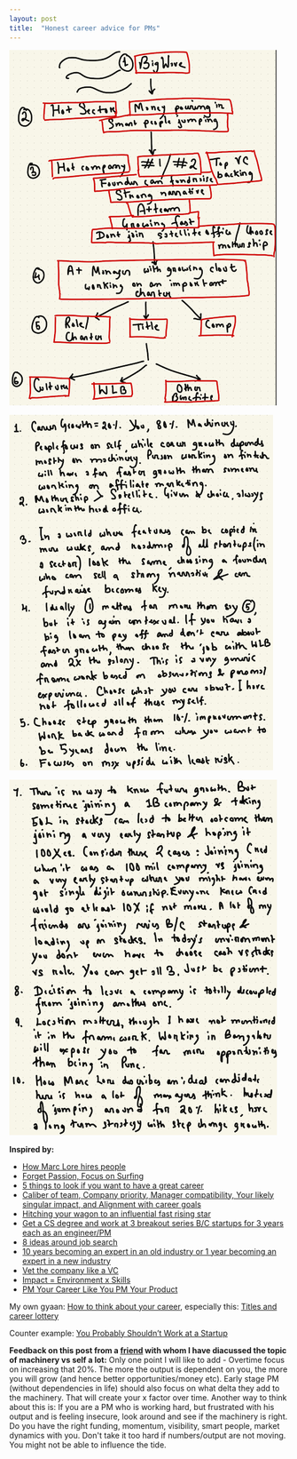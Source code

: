 ```yaml
---
layout: post
title:  "Honest career advice for PMs"
---
```


![Honest career framework](/assets/img/honest_career_framework.png)

![Honest career note](/assets/img/honest_career_note.png)

![Honest career note 2](/assets/img/honst_career_note_2.png)

**Inspired by:**
- [How Marc Lore hires people](https://youtu.be/3NfcPxFct-s?t=900)
- [Forget Passion, Focus on Surfing](https://productlife.to/p/forget-passion-focus-on-surfing-)
- [5 things to look if you want to have a great career](https://mobile.twitter.com/BeingPractical/status/1410302029742764043)
- [Caliber of team, Company priority, Manager compatibility, Your likely singular impact, and Alignment with career goals](https://twitter.com/shreyas/status/1379634120834215938)
- [Hitching your wagon to an influential fast rising star](https://mobile.twitter.com/gokulr/status/1391938691682095106)
- [Get a CS degree and work at 3 breakout series B/C startups for 3 years each as an engineer/PM](https://mobile.twitter.com/BrennerSpear/status/1333457906696646660)
- [8 ideas around job search](https://mobile.twitter.com/shreyas/status/1410989291895869445)
- [10 years becoming an expert in an old industry or 1 year becoming an expert in a new industry](https://twitter.com/sariazout/status/1437436501919518721)
- [Vet the company like a VC](https://mobile.twitter.com/mikekarnj/status/1353748657594576901)
- [Impact = Environment x Skills](https://www.reforge.com/blog/how-to-make-career-decisions)
- [PM Your Career Like You PM Your Product](https://debliu.substack.com/p/pm-your-career-like-you-pm-your-product)

My own gyaan: [How to think about your career](https://manassaloi.com/2020/04/12/master-post-career-gyan.html), especially this: [Titles and career lottery](https://manassaloi.com/2021/09/12/titles-luck-career.html)

Counter example: [You Probably Shouldn’t Work at a Startup](https://every.to/napkin-math/you-probably-shouldn-t-work-at-a-startup-9387b632-345c-4a22-bac0-3cb92f0eecf1)

**Feedback on this post from a [friend](https://www.linkedin.com/in/chitrak-gangrade/) with whom I have diacussed the topic of machinery vs self a lot:** Only one point I will like to add - Overtime focus on increasing that 20%. The more the output is dependent on you, the more you will grow (and hence better opportunities/money etc). Early stage PM (without dependencies in life) should also focus on what delta they add to the machinery. That will create your x factor over time. Another way to think about this is: If you are a PM who is working hard, but frustrated with his output and is feeling insecure, look around and see if the machinery is right. Do you have the right funding, momentum, visibility, smart people, market dynamics with you. Don't take it too hard if numbers/output are not moving. You might not be able to influence the tide.
